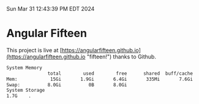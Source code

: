 Sun Mar 31 12:43:39 PM EDT 2024

# Angular Fifteen


This project is live at [https://angularfifteen.github.io](https://angularfifteen.github.io "fifteen!") thanks to Github.

```bash
System Memory
               total        used        free      shared  buff/cache   available
Mem:            15Gi       1.9Gi       6.4Gi       335Mi       7.6Gi        13Gi
Swap:          8.0Gi          0B       8.0Gi
System Storage
1.7G	.
